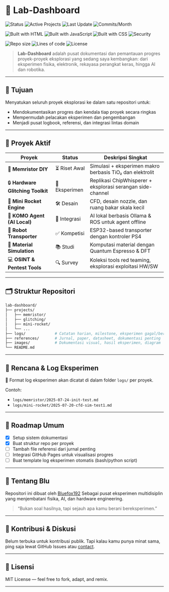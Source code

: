 # 🧪 Lab-Dashboard

![Status](https://img.shields.io/badge/Status-Exploration-orange)
![Active Projects](https://img.shields.io/badge/Active%20Projects-7-blueviolet)
![Last Update](https://img.shields.io/github/last-commit/Bluefox192/lab-dashboard)
![Commits/Month](https://img.shields.io/github/commit-activity/m/Bluefox192/lab-dashboard)

![Built with HTML](https://img.shields.io/badge/Built%20with-HTML-orange)
![Built with JavaScript](https://img.shields.io/badge/Built%20with-JS-yellow)
![Built with CSS](https://img.shields.io/badge/Built%20with-CSS-blue)
![Security](https://img.shields.io/badge/security-focused-important)

![Repo size](https://img.shields.io/github/repo-size/Bluefox192/lab-dashboard)
![Lines of code](https://img.shields.io/tokei/lines/github/Bluefox192/lab-dashboard)
![License](https://img.shields.io/badge/license-MIT-green)


> **Lab-Dashboard** adalah pusat dokumentasi dan pemantauan progres proyek-proyek eksplorasi yang sedang saya kembangkan: dari eksperimen fisika, elektronik, rekayasa perangkat keras, hingga AI dan robotika.

---

## 🧭 Tujuan

Menyatukan seluruh proyek eksplorasi ke dalam satu repositori untuk:
- Mendokumentasikan progres dan kendala tiap proyek secara ringkas
- Mempermudah pelacakan eksperimen dan pengembangan
- Menjadi pusat logbook, referensi, dan integrasi lintas domain

---

## 📌 Proyek Aktif

| Proyek | Status | Deskripsi Singkat |
|--------|--------|-------------------|
| 🔩 **Memristor DIY** | ⏳ Riset Awal | Simulasi + eksperimen makro berbasis TiO₂ dan elektrolit |
| 🔒 **Hardware Glitching Toolkit** | 🧪 Eksperimen | Replikasi ChipWhisperer + eksplorasi serangan side-channel |
| 🚀 **Mini Rocket Engine** | 🛠️ Desain | CFD, desain nozzle, dan ruang bakar skala kecil |
| 🧠 **KOMO Agent (AI Local)** | 🚧 Integrasi | AI lokal berbasis Ollama & ROS untuk agent offline |
| 🤖 **Robot Transporter** | ✅ Kompetisi | ESP32-based transporter dengan kontroler PS4 |
| 🧬 **Material Simulation** | 📚 Studi | Komputasi material dengan Quantum Espresso & DFT |
| 💻 **OSINT & Pentest Tools** | 🔍 Survey | Koleksi tools red teaming, eksplorasi exploitasi HW/SW |

---

## 🗂️ Struktur Repositori

```bash
lab-dashboard/
├── projects/
│   ├── memristor/
│   ├── glitching/
│   ├── mini-rocket/
│   └── ...
├── logs/             # Catatan harian, milestone, eksperimen gagal/berhasil
├── references/       # Jurnal, paper, datasheet, dokumentasi penting
├── images/           # Dokumentasi visual, hasil eksperimen, diagram
└── README.md
````

---

## 📆 Rencana & Log Eksperimen

📝 Format log eksperimen akan dicatat di dalam folder `logs/` per proyek.

Contoh:

* `logs/memristor/2025-07-24-init-test.md`
* `logs/mini-rocket/2025-07-20-cfd-sim-test1.md`

---

## 🧭 Roadmap Umum

* [x] Setup sistem dokumentasi
* [x] Buat struktur repo per proyek
* [ ] Tambah file referensi dari jurnal penting
* [ ] Integrasi GitHub Pages untuk visualisasi progres
* [ ] Buat template log eksperimen otomatis (bash/python script)

---

## 🙋 Tentang Blu

Repositori ini dibuat oleh [Bluefox192](https://github.com/Bluefox192)
Sebagai pusat eksperimen multidisiplin yang menjembatani fisika, AI, dan hardware engineering.

> “Bukan soal hasilnya, tapi sejauh apa kamu berani bereksperimen.”

---

## 💬 Kontribusi & Diskusi

Belum terbuka untuk kontribusi publik. Tapi kalau kamu punya minat sama, ping saja lewat GitHub Issues atau [contact](mailto:you@example.com).

---

## 📄 Lisensi

MIT License — feel free to fork, adapt, and remix.

---

